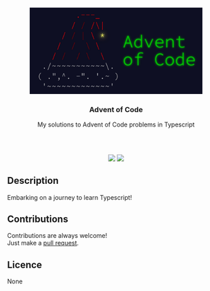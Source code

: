 <p align="center">
<img src="images/logo.jpg" height="200px" width="400px"/>
<br/>
<h3 align="center">Advent of Code</h3>
<p align="center">My solutions to Advent of Code problems in Typescript</p>
<h2></h2>
</p>
<br />

<p align="center">
<a href="../../issues"><img src="https://img.shields.io/github/issues/aminbeigi/adventofcode.svg?style=flat-square" /></a>
<a href="../../pulls"><img src="https://img.shields.io/github/issues-pr/aminbeigi/adventofcode.svg?style=flat-square" /></a>
</p>

## Description

Embarking on a journey to learn Typescript!
## Contributions
Contributions are always welcome!  
Just make a [pull request](../../pulls).

## Licence
None
